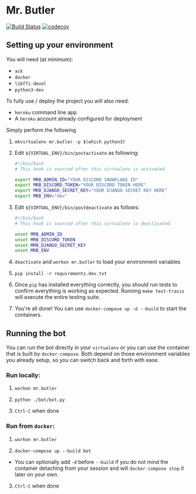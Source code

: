 # Mr. Butler

[![Build Status](https://travis-ci.org/urda/mr.butler.svg?branch=master)](https://travis-ci.org/urda/mr.butler)
[![codecov](https://codecov.io/gh/urda/mr.butler/branch/master/graph/badge.svg)](https://codecov.io/gh/urda/mr.butler)

## Setting up your environment

You will need (at minimum):

- `ack`
- `docker`
- `libffi-devel`
- `python3-dev`

To fully use / deploy the project you will also need:

- `heroku` command line app
- A `heroku` account already configured for deployment

Simply perform the following

1. `mkvirtualenv mr.butler -p $(which python3)`

2. Edit `${VIRTUAL_ENV}/bin/postactivate` as following:

    ```bash
    #!/bin/bash
    # This hook is sourced after this virtualenv is activated.

    export MRB_ADMIN_ID="YOUR DISCORD SNOWFLAKE ID"
    export MRB_DISCORD_TOKEN="YOUR DISCORD TOKEN HERE"
    export MRB_DJANGO_SECRET_KEY="YOUR DJANGO SECRET KEY HERE"
    export MRB_ENV="dev"
    ```

3. Edit `${VIRTUAL_ENV}/bin/postdeactivate` as follows:

    ```bash
    #!/bin/bash
    # This hook is sourced after this virtualenv is deactivated.

    unset MRB_ADMIN_ID
    unset MRB_DISCORD_TOKEN
    unset MRB_DJANGO_SECRET_KEY
    unset MRB_ENV
    ```

4. `deactivate` and `workon mr.butler` to load your environment variables

5. `pip install -r requirements.dev.txt`

6. Once `pip` has installed everything correctly, you should run tests to
   confirm everything is working as expected. Running `make test-travis` will
   execute the entire testing suite.

7. You're all done! You can use `docker-compose up -d --build` to start
   the containers.

## Running the bot

You can run the bot directly in your `virtualenv` or you can use the container
that is built by `docker-compose`. Both depend on those environment variables
you already setup, so you can switch back and forth with ease.

### Run locally:

1. `workon mr.butler`

2. `python ./bot/bot.py`

3. `Ctrl-C` when done

### Run from `docker`:

1. `workon mr.butler`

2. `docker-compose up --build bot`
  - You can optionally add `-d` before `--build` if you do not mind the
    container detaching from your session and will `docker-compose stop` it
    later on your own.

3. `Ctrl-C` when done
